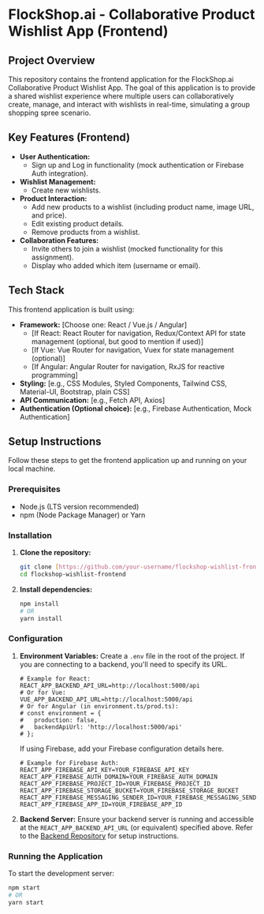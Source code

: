 # FlockShop.ai - Collaborative Product Wishlist App (Frontend)

## Project Overview

This repository contains the frontend application for the FlockShop.ai Collaborative Product Wishlist App. The goal of this application is to provide a shared wishlist experience where multiple users can collaboratively create, manage, and interact with wishlists in real-time, simulating a group shopping spree scenario.

## Key Features (Frontend)

- **User Authentication:**
  - Sign up and Log in functionality (mock authentication or Firebase Auth integration).
- **Wishlist Management:**
  - Create new wishlists.
- **Product Interaction:**
  - Add new products to a wishlist (including product name, image URL, and price).
  - Edit existing product details.
  - Remove products from a wishlist.
- **Collaboration Features:**
  - Invite others to join a wishlist (mocked functionality for this assignment).
  - Display who added which item (username or email).

## Tech Stack

This frontend application is built using:

- **Framework:** [Choose one: React / Vue.js / Angular]
  - [If React: React Router for navigation, Redux/Context API for state management (optional, but good to mention if used)]
  - [If Vue: Vue Router for navigation, Vuex for state management (optional)]
  - [If Angular: Angular Router for navigation, RxJS for reactive programming]
- **Styling:** [e.g., CSS Modules, Styled Components, Tailwind CSS, Material-UI, Bootstrap, plain CSS]
- **API Communication:** [e.g., Fetch API, Axios]
- **Authentication (Optional choice):** [e.g., Firebase Authentication, Mock Authentication]

## Setup Instructions

Follow these steps to get the frontend application up and running on your local machine.

### Prerequisites

- Node.js (LTS version recommended)
- npm (Node Package Manager) or Yarn

### Installation

1.  **Clone the repository:**
    ```bash
    git clone [https://github.com/your-username/flockshop-wishlist-frontend.git](https://github.com/your-username/flockshop-wishlist-frontend.git)
    cd flockshop-wishlist-frontend
    ```
2.  **Install dependencies:**
    ```bash
    npm install
    # OR
    yarn install
    ```

### Configuration

1.  **Environment Variables:**
    Create a `.env` file in the root of the project.
    If you are connecting to a backend, you'll need to specify its URL.

    ```env
    # Example for React:
    REACT_APP_BACKEND_API_URL=http://localhost:5000/api
    # Or for Vue:
    VUE_APP_BACKEND_API_URL=http://localhost:5000/api
    # Or for Angular (in environment.ts/prod.ts):
    # const environment = {
    #   production: false,
    #   backendApiUrl: 'http://localhost:5000/api'
    # };
    ```

    If using Firebase, add your Firebase configuration details here.

    ```env
    # Example for Firebase Auth:
    REACT_APP_FIREBASE_API_KEY=YOUR_FIREBASE_API_KEY
    REACT_APP_FIREBASE_AUTH_DOMAIN=YOUR_FIREBASE_AUTH_DOMAIN
    REACT_APP_FIREBASE_PROJECT_ID=YOUR_FIREBASE_PROJECT_ID
    REACT_APP_FIREBASE_STORAGE_BUCKET=YOUR_FIREBASE_STORAGE_BUCKET
    REACT_APP_FIREBASE_MESSAGING_SENDER_ID=YOUR_FIREBASE_MESSAGING_SENDER_ID
    REACT_APP_FIREBASE_APP_ID=YOUR_FIREBASE_APP_ID
    ```

2.  **Backend Server:**
    Ensure your backend server is running and accessible at the `REACT_APP_BACKEND_API_URL` (or equivalent) specified above. Refer to the [Backend Repository](https://github.com/your-username/flockshop-wishlist-backend) for setup instructions.

### Running the Application

To start the development server:

```bash
npm start
# OR
yarn start
```
